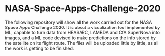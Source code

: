 # NASA-Space-Apps-Challenge-2020
The following repository will show all the work carried out for the NASA Space Apps Challenge 2020.
It is about a visualization tool implemented by ML, capable to turn data from HEASARC, LAMBDA and CfA SuperNova 
into images, and a ML code devised to make predictions on the info stored by the satellite on its flight route.
The files will be uploaded little by little, as all the work is getting to be finished.
